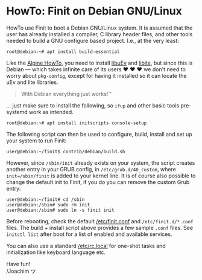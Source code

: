 HowTo: Finit on Debian GNU/Linux
================================

HowTo use Finit to boot a Debian GNU/Linux system.  It is assumed that
the user has already installed a compiler, C library header files, and
other tools needed to build a GNU configure based project.  I.e., at
the very least:

    root@debian:~# apt install build-essential

Like the [Alpine HowTo](../alpine/), you need to install [libuEv][] and
[libite][], but since this is Debian — which takes infinite care of its
users ♥ ♥ ♥ we don't need to worry about `pkg-config`, except for having
it installed so it can locate the uEv and lite libraries.

> With Debian everything just works!™

... just make sure to install the following, so `ifup` and other basic
tools pre-systemd work as intended.

    root@debian:~# apt install initscripts console-setup

The following script can then be used to configure, build, install and
set up your system to run Finit:

    user@debian:~/finit$ contrib/debian/build.sh

However, since `/sbin/init` already exists on your system, the script
creates another entry in your GRUB config, in `/etc/grub.d/40_custom`,
where `init=/sbin/finit` is added to your kernel line.  It is of course
also possible to change the default init to Finit, if you do you can
remove the custom Grub entry:

    user@debian:~/finit# cd /sbin
    user@debian:/sbin# sudo rm init
    user@debian:/sbin# sudo ln -s finit init

Before rebooting, check the default [/etc/finit.conf](finit.conf) and
`/etc/finit.d/*.conf` files.  The build + install script above provides
a few sample `.conf` files. See `initctl list` after boot for a list of
enabled and available services.

You can also use a standard [/etc/rc.local](rc.local) for one-shot tasks
and initialization like keyboard language etc.

Have fun!  
 /Joachim ツ

[libuEv]: https://github.com/troglobit/libuev
[libite]: https://github.com/troglobit/libite
